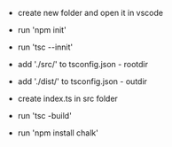 - create new folder and open it in vscode

- run 'npm init'

- run 'tsc --innit'

- add './src/' to tsconfig.json - rootdir

- add './dist/' to tsconfig.json - outdir

- create index.ts in src folder

- run 'tsc -build'

- run 'npm install chalk'